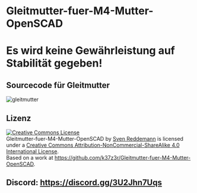 # Gleitmutter-fuer-M4-Mutter-OpenSCAD

# Es wird keine Gewährleistung auf Stabilität gegeben!
## Sourcecode für Gleitmutter
![gleitmutter](https://user-images.githubusercontent.com/105192630/216111553-5b218d67-c50a-4ec4-9422-fb59d09c7e88.png)
## Lizenz
<a rel="license" href="http://creativecommons.org/licenses/by-nc-sa/4.0/"><img alt="Creative Commons License" style="border-width:0" src="https://i.creativecommons.org/l/by-nc-sa/4.0/88x31.png" /></a><br /><span xmlns:dct="http://purl.org/dc/terms/" property="dct:title">Gleitmutter-fuer-M4-Mutter-OpenSCAD</span> by <a xmlns:cc="http://creativecommons.org/ns#" href="https://github.com/k37z3r" property="cc:attributionName" rel="cc:attributionURL">Sven Reddemann</a> is licensed under a <a rel="license" href="http://creativecommons.org/licenses/by-nc-sa/4.0/">Creative Commons Attribution-NonCommercial-ShareAlike 4.0 International License</a>.<br />Based on a work at <a xmlns:dct="http://purl.org/dc/terms/" href="https://github.com/k37z3r/Gleitmutter-fuer-M4-Mutter-OpenSCAD" rel="dct:source">https://github.com/k37z3r/Gleitmutter-fuer-M4-Mutter-OpenSCAD</a>.

## Discord: https://discord.gg/3U2Jhn7Uqs
